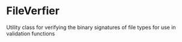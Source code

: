 FileVerfier
===========

Utility class for verifying the binary signatures of file types for use in validation functions